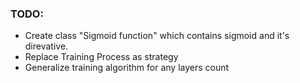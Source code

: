 ### TODO:
 - Create class "Sigmoid function" which contains sigmoid and it's direvative.
 - Replace Training Process as strategy
 - Generalize training algorithm for any layers count